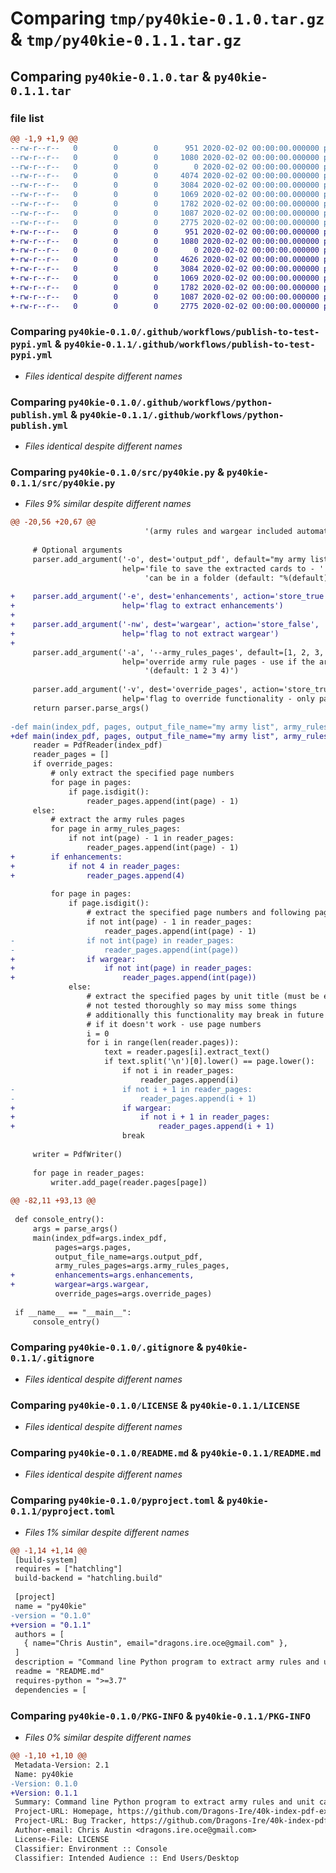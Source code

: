 # Comparing `tmp/py40kie-0.1.0.tar.gz` & `tmp/py40kie-0.1.1.tar.gz`

## Comparing `py40kie-0.1.0.tar` & `py40kie-0.1.1.tar`

### file list

```diff
@@ -1,9 +1,9 @@
--rw-r--r--   0        0        0      951 2020-02-02 00:00:00.000000 py40kie-0.1.0/.github/workflows/publish-to-test-pypi.yml
--rw-r--r--   0        0        0     1080 2020-02-02 00:00:00.000000 py40kie-0.1.0/.github/workflows/python-publish.yml
--rw-r--r--   0        0        0        0 2020-02-02 00:00:00.000000 py40kie-0.1.0/src/__init__.py
--rw-r--r--   0        0        0     4074 2020-02-02 00:00:00.000000 py40kie-0.1.0/src/py40kie.py
--rw-r--r--   0        0        0     3084 2020-02-02 00:00:00.000000 py40kie-0.1.0/.gitignore
--rw-r--r--   0        0        0     1069 2020-02-02 00:00:00.000000 py40kie-0.1.0/LICENSE
--rw-r--r--   0        0        0     1782 2020-02-02 00:00:00.000000 py40kie-0.1.0/README.md
--rw-r--r--   0        0        0     1087 2020-02-02 00:00:00.000000 py40kie-0.1.0/pyproject.toml
--rw-r--r--   0        0        0     2775 2020-02-02 00:00:00.000000 py40kie-0.1.0/PKG-INFO
+-rw-r--r--   0        0        0      951 2020-02-02 00:00:00.000000 py40kie-0.1.1/.github/workflows/publish-to-test-pypi.yml
+-rw-r--r--   0        0        0     1080 2020-02-02 00:00:00.000000 py40kie-0.1.1/.github/workflows/python-publish.yml
+-rw-r--r--   0        0        0        0 2020-02-02 00:00:00.000000 py40kie-0.1.1/src/__init__.py
+-rw-r--r--   0        0        0     4626 2020-02-02 00:00:00.000000 py40kie-0.1.1/src/py40kie.py
+-rw-r--r--   0        0        0     3084 2020-02-02 00:00:00.000000 py40kie-0.1.1/.gitignore
+-rw-r--r--   0        0        0     1069 2020-02-02 00:00:00.000000 py40kie-0.1.1/LICENSE
+-rw-r--r--   0        0        0     1782 2020-02-02 00:00:00.000000 py40kie-0.1.1/README.md
+-rw-r--r--   0        0        0     1087 2020-02-02 00:00:00.000000 py40kie-0.1.1/pyproject.toml
+-rw-r--r--   0        0        0     2775 2020-02-02 00:00:00.000000 py40kie-0.1.1/PKG-INFO
```

### Comparing `py40kie-0.1.0/.github/workflows/publish-to-test-pypi.yml` & `py40kie-0.1.1/.github/workflows/publish-to-test-pypi.yml`

 * *Files identical despite different names*

### Comparing `py40kie-0.1.0/.github/workflows/python-publish.yml` & `py40kie-0.1.1/.github/workflows/python-publish.yml`

 * *Files identical despite different names*

### Comparing `py40kie-0.1.0/src/py40kie.py` & `py40kie-0.1.1/src/py40kie.py`

 * *Files 9% similar despite different names*

```diff
@@ -20,56 +20,67 @@
                              '(army rules and wargear included automatically')
 
     # Optional arguments
     parser.add_argument('-o', dest='output_pdf', default="my army list", type=str,
                         help='file to save the extracted cards to - '
                              'can be in a folder (default: "%(default)s")')
 
+    parser.add_argument('-e', dest='enhancements', action='store_true',
+                        help='flag to extract enhancements')
+
+    parser.add_argument('-nw', dest='wargear', action='store_false',
+                        help='flag to not extract wargear')
+
     parser.add_argument('-a', '--army_rules_pages', default=[1, 2, 3, 4], type=int, nargs='+',
                         help='override army rule pages - use if the army rules are not on pages 1,2,3,4 '
                              '(default: 1 2 3 4)')
 
     parser.add_argument('-v', dest='override_pages', action='store_true',
                         help='flag to override functionality - only page numbers specified will be extracted')
     return parser.parse_args()
 
-def main(index_pdf, pages, output_file_name="my army list", army_rules_pages=[1, 2, 3, 4], override_pages=False):
+def main(index_pdf, pages, output_file_name="my army list", army_rules_pages=[1, 2, 3, 4], enhancements=False, wargear=True, override_pages=False):
     reader = PdfReader(index_pdf)
     reader_pages = []
     if override_pages:
         # only extract the specified page numbers
         for page in pages:
             if page.isdigit():
                 reader_pages.append(int(page) - 1)
     else:
         # extract the army rules pages
         for page in army_rules_pages:
             if not int(page) - 1 in reader_pages:
                 reader_pages.append(int(page) - 1)
+        if enhancements:
+            if not 4 in reader_pages:
+                reader_pages.append(4)
 
         for page in pages:
             if page.isdigit():
                 # extract the specified page numbers and following page (their wargear)
                 if not int(page) - 1 in reader_pages:
                     reader_pages.append(int(page) - 1)
-                if not int(page) in reader_pages:
-                    reader_pages.append(int(page))
+                if wargear:
+                    if not int(page) in reader_pages:
+                        reader_pages.append(int(page))
             else:
                 # extract the specified pages by unit title (must be exact match)
                 # not tested thoroughly so may miss some things
                 # additionally this functionality may break in future if pypdf changes or index.pdf is reformatted
                 # if it doesn't work - use page numbers
                 i = 0
                 for i in range(len(reader.pages)):
                     text = reader.pages[i].extract_text()
                     if text.split('\n')[0].lower() == page.lower():
                         if not i in reader_pages:
                             reader_pages.append(i)
-                        if not i + 1 in reader_pages:
-                            reader_pages.append(i + 1)
+                        if wargear:
+                            if not i + 1 in reader_pages:
+                                reader_pages.append(i + 1)
                         break
 
     writer = PdfWriter()
 
     for page in reader_pages:
         writer.add_page(reader.pages[page])
     
@@ -82,11 +93,13 @@
 
 def console_entry():
     args = parse_args()
     main(index_pdf=args.index_pdf,
          pages=args.pages,
          output_file_name=args.output_pdf,
          army_rules_pages=args.army_rules_pages,
+         enhancements=args.enhancements,
+         wargear=args.wargear,
          override_pages=args.override_pages)
 
 if __name__ == "__main__":
     console_entry()
```

### Comparing `py40kie-0.1.0/.gitignore` & `py40kie-0.1.1/.gitignore`

 * *Files identical despite different names*

### Comparing `py40kie-0.1.0/LICENSE` & `py40kie-0.1.1/LICENSE`

 * *Files identical despite different names*

### Comparing `py40kie-0.1.0/README.md` & `py40kie-0.1.1/README.md`

 * *Files identical despite different names*

### Comparing `py40kie-0.1.0/pyproject.toml` & `py40kie-0.1.1/pyproject.toml`

 * *Files 1% similar despite different names*

```diff
@@ -1,14 +1,14 @@
 [build-system]
 requires = ["hatchling"]
 build-backend = "hatchling.build"
 
 [project]
 name = "py40kie"
-version = "0.1.0"
+version = "0.1.1"
 authors = [
   { name="Chris Austin", email="dragons.ire.oce@gmail.com" },
 ]
 description = "Command line Python program to extract army rules and unit cards from 10th edition Warhammer 40k indexes to create army list specific pdfs with reduced file size."
 readme = "README.md"
 requires-python = ">=3.7"
 dependencies = [
```

### Comparing `py40kie-0.1.0/PKG-INFO` & `py40kie-0.1.1/PKG-INFO`

 * *Files 0% similar despite different names*

```diff
@@ -1,10 +1,10 @@
 Metadata-Version: 2.1
 Name: py40kie
-Version: 0.1.0
+Version: 0.1.1
 Summary: Command line Python program to extract army rules and unit cards from 10th edition Warhammer 40k indexes to create army list specific pdfs with reduced file size.
 Project-URL: Homepage, https://github.com/Dragons-Ire/40k-index-pdf-extractor
 Project-URL: Bug Tracker, https://github.com/Dragons-Ire/40k-index-pdf-extractor/issues
 Author-email: Chris Austin <dragons.ire.oce@gmail.com>
 License-File: LICENSE
 Classifier: Environment :: Console
 Classifier: Intended Audience :: End Users/Desktop
```

